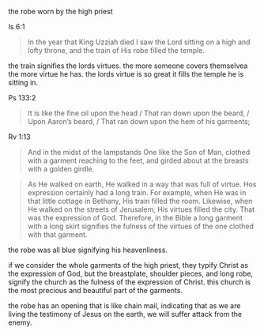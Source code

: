 the robe worn by the high priest

Is 6:1
> In the year that King Uzziah died I saw the Lord sitting on a high and lofty throne, and the train of His robe filled the temple.

the train signifies the lords virtues. the more
someone covers themselvea the more virtue
he has. the lords virtue is so great it fills
the temple he is sitting in.

Ps 133:2
> It is like the fine oil upon the head / That ran down upon the beard, / Upon Aaron’s beard, / That ran down upon the hem of his garments;

Rv 1:13
> And in the midst of the lampstands One like the Son of Man, clothed with a garment reaching to the feet, and girded about at the breasts with a golden girdle.


> As He walked on earth, He walked in a way that was full of virtue. Hos expression certainly had a long train. For example, when He was in that little cottage in Bethany, His train filled the room. Likewise, when He walked on the streets of Jerusalem, His virtues filled the city. That was the expression of God. Therefore, in the Bible a long garment with a long skirt signifies the fulness of the virtues of the one clothed with that garment.

the robe was all blue signifying his heavenliness.

if we consider the whole garments of the high priest, they typify Christ as the expression of God, but the breastplate, shoulder pieces, and long robe, signify the church as the fulness of the expression of Christ. this church is the most precious and beautiful part of the garments.

the robe has an opening that is like chain mail, indicating that as we are living the testimony of Jesus on the earth, we will suffer attack from the enemy.

